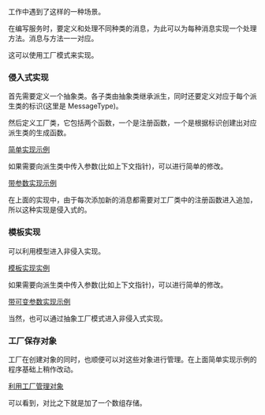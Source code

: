 
工作中遇到了这样的一种场景。

在编写服务时，要定义和处理不同种类的消息，为此可以为每种消息实现一个处理方法。消息与方法一一对应。

这可以使用工厂模式来实现。

### 侵入式实现

首先需要定义一个抽象类。各子类由抽象类继承派生，同时还要定义对应于每个派生类的标识(这里是 MessageType)。

然后定义工厂类，它包括两个函数，一个是注册函数，一个是根据标识创建出对应派生类的生成函数。

[简单实现示例](intrusive.cpp)

如果需要向派生类中传入参数(比如上下文指针)，可以进行简单的修改。

[带参数实现示例](intrusive_with_paras.cpp)

在上面的实现中，由于每次添加新的消息都需要对工厂类中的注册函数进入追加，所以这种实现是侵入式的。

### 模板实现

可以利用模型进入非侵入实现。

[模板实现实例](template.cpp)

如果需要向派生类中传入参数(比如上下文指针)，可以进行简单的修改。

[带可变参数实现示例](factory.h)

当然，也可以通过抽象工厂模式进入非侵入式实现。

### 工厂保存对象

工厂在创建对象的同时，也顺便可以对这些对象进行管理。在上面简单实现示例的程序基础上稍作改动。

[利用工厂管理对象](intrusive_store.cpp)

可以看到，对比之下就是加了一个数组存储。
